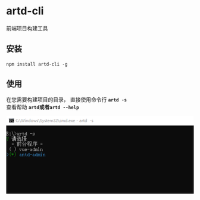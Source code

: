 # artd-cli

前端项目构建工具

## 安装

`npm install artd-cli -g`

## 使用

在您需要构建项目的目录， 直接使用命令行 **`artd -s`**                                       
查看帮助 **`artd`或者`artd --help`**                                    
                    
![screenshot.png](./static/img/screenshot.png)
